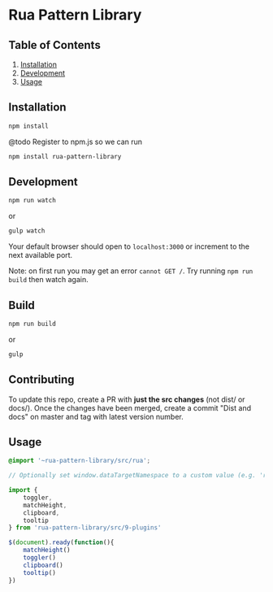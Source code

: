 # Rua Pattern Library

## Table of Contents

  1. [Installation](#installation)
  1. [Development](#development)
  1. [Usage](#usage)

## Installation

````bash
npm install
````

@todo Register to npm.js so we can run

````bash
npm install rua-pattern-library
````

## Development

```bash
npm run watch
```
or
```bash
gulp watch
```
Your default browser should open to `localhost:3000` or increment to the next available port.

Note: on first run you may get an error `cannot GET /`.  Try running `npm run build` then watch again.

## Build

```bash
npm run build
```
or
```bash
gulp
```

## Contributing

To update this repo, create a PR with **just the src changes** (not dist/ or docs/). Once the changes have been merged, create a commit "Dist and docs" on master and tag with latest version number.

## Usage

```scss
@import '~rua-pattern-library/src/rua';
```

```js
// Optionally set window.dataTargetNamespace to a custom value (e.g. 'rua-' would mean you'd use `data-rua-toggle="..."`)

import {
    toggler,
    matchHeight,
    clipboard,
    tooltip
} from 'rua-pattern-library/src/9-plugins'

$(document).ready(function(){
    matchHeight()
    toggler()
    clipboard()
    tooltip()
})
```
